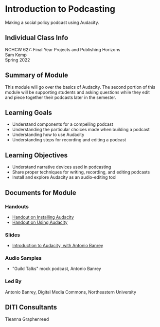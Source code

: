 # Introduction to Podcasting
Making a social policy podcast using Audacity.

## Individual Class Info
NCHCW 627: Final Year Projects and Publishing Horizons
<br>
Sam Kemp
<br>
Spring 2022
<br>


## Summary of Module
This module will go over the basics of Audacity. The second portion of this module will be supporting students and asking questions while they edit and piece together their podcasts later in the semester.

## Learning Goals
- Understand components for a compelling podcast
- Understanding the particular choices made when building a podcast
- Understanding how to use Audacity
- Understanding steps for recording and editing a podcast

## Learning Objectives
- Understand narrative devices used in podcasting
- Share proper techniques for writing, recording, and editing podcasts
- Install and explore Audacity as an audio-editing tool

## Documents for Module

### Handouts
- [Handout on Installing Audacity](https://github.com/NULabNortheastern/digitalassignmentshowcase/blob/master/podcasting/final_yr_projects_and_publishing-spring2022-kemp/handout-install_audacity.pdf)
- [Handout on Using Audacity](https://github.com/NULabNortheastern/digitalassignmentshowcase/blob/master/podcasting/final_yr_projects_and_publishing-spring2022-kemp/handout-intro_to_audacity.pdf)


### Slides
- [Introduction to Audacity, with Antonio Banrey](https://github.com/NULabNortheastern/digitalassignmentshowcase/blob/master/podcasting/final_yr_projects_and_publishing-spring2022-kemp/Banrey%20Intro%20to%20Podcasting%20Slides.pptx.pdf)

### Audio Samples
- "Guild Talks" mock podcast, Antonio Banrey 


### Led By
Antonio Banrey, Digital Media Commons, Northeastern University
## DITI Consultants
Tieanna Graphenreed
